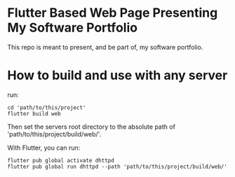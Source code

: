# Flutter Based Web Page Presenting My Software Portfolio
This repo is meant to present, and be part of, my software portfolio.

# How to build and use with any server
run:
```
cd 'path/to/this/project'  
flutter build web
```

Then set the servers root directory to the absolute path of 'path/to/this/project/build/web/'.

With Flutter, you can run:
```
flutter pub global activate dhttpd
flutter pub global run dhttpd --path 'path/to/this/project/build/web/'
```